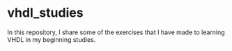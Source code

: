 # vhdl_studies
In this repository, I share some of the exercises that I have made to learning VHDL in my beginning studies.
